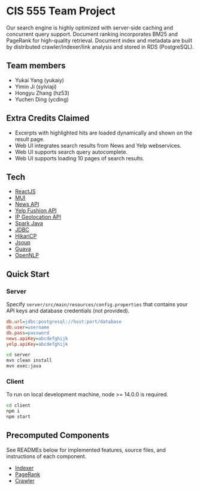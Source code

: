 # CIS 555 Team Project
Our search engine is highly optimized with server-side caching and concurrent query support.
Document ranking incorporates BM25 and PageRank for high-quality retrieval.
Document index and metadata are built by distributed crawler/indexer/link analysis and stored in RDS (PostgreSQL).

## Team members

- Yukai Yang (yukaiy)
- Yimin Ji (sylviaji)
- Hongyu Zhang (hz53)
- Yuchen Ding (ycding)

## Extra Credits Claimed
- Excerpts with highlighted hits are loaded dynamically and shown on the result page.
- Web UI integrates search results from News and Yelp webservices.
- Web UI supports search query autocomplete.
- Web UI supports loading 10 pages of search results.

## Tech

- [ReactJS](https://reactjs.org/)
- [MUI](https://mui.com/)
- [News API](https://newsapi.org/)
- [Yelp Fushion API](https://www.yelp.com/developers/documentation/v3/get_started)
- [IP Geolocation API](https://ip-api.com/)
- [Spark Java](https://sparkjava.com/)
- [JDBC](https://mvnrepository.com/artifact/org.postgresql/postgresql)
- [HikariCP](https://github.com/brettwooldridge/HikariCP)
- [Jsoup](https://mvnrepository.com/artifact/org.jsoup/jsoup)
- [Guava](https://mvnrepository.com/artifact/com.google.guava/guava)
- [OpenNLP](https://opennlp.apache.org)

## Quick Start

### Server

Specify `server/src/main/resources/config.properties` that contains your API keys and database credentials (not provided).

```ini
db.url=jdbc:postgresql://host:port/database
db.user=username
db.pass=password
news.apiKey=abcdefghijk
yelp.apiKey=abcdefghijk
```

```sh
cd server
mvn clean install
mvn exec:java
```

### Client

To run on local development machine, node >= 14.0.0 is required.

```sh
cd client
npm i
npm start
```

## Precomputed Components
See READMEs below for implemented features, source files, and instructions of each component.

- [Indexer](indexer/README.md)
- [PageRank](pagerank/README.md)
- [Crawler](crawler/README.md)


